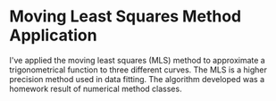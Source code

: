 # Moving Least Squares Method Application
 I've applied the moving least squares (MLS) method to approximate a trigonometrical function to three different curves. The MLS is a higher precision method used in data fitting. The algorithm developed was a homework result of numerical method classes.
